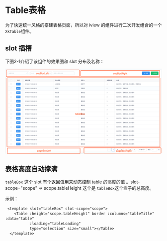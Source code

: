 # Table表格

为了快速统一风格的搭建表格页面，所以对 iview 的组件进行二次开发组合的一个`XkTable`组件。

## slot 插槽

下图2-1介绍了该组件的效果图和 slot 分布及名称：

![2-1](../../assets/markdown/2-1.png)

## 表格高度自动撑满

`tableBox` 这个 slot 有个返回值用来动态控制 table 的高度的值 。slot-scope="scope"  => scope.tableHeight 这个是 `tableBox`这个盒子的总高度。

示例：

 ```vue
  <template slot="tableBox" slot-scope="scope">
     <Table :height="scope.tableHeight" border :columns="tableTitle" :data="table"
            :loading="tableLoading"
            type="selection" size="small"></Table>
   </template>
 ```

